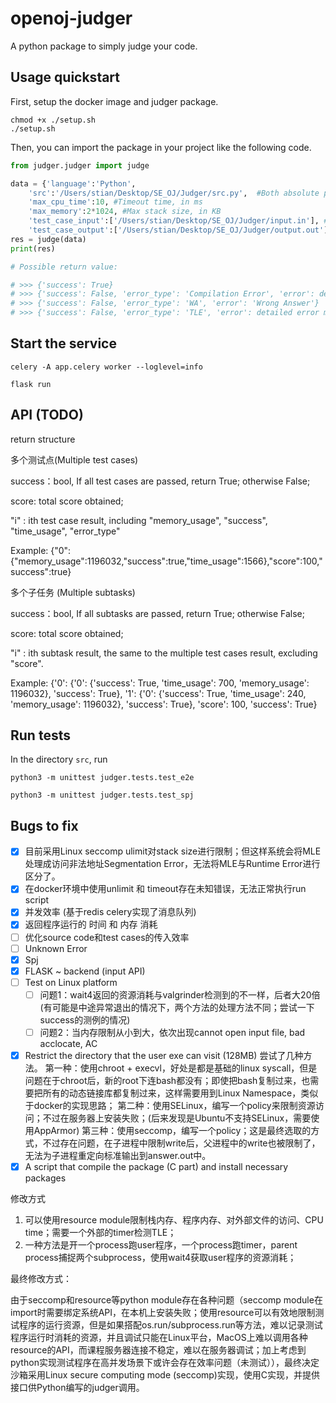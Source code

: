 # openoj-judger

A python package to simply judge your code.

## Usage quickstart

First, setup the docker image and judger package.

```shell
chmod +x ./setup.sh
./setup.sh
```

Then, you can import the package in your project like the following code.

```python
from judger.judger import judge

data = {'language':'Python', 
    'src':'/Users/stian/Desktop/SE_OJ/Judger/src.py',  #Both absolute path of source file or exact file in the type of <bytes> are supported.
    'max_cpu_time':10, #Timeout time, in ms
    'max_memory':2*1024, #Max stack size, in KB
    'test_case_input':['/Users/stian/Desktop/SE_OJ/Judger/input.in'], # Must be list, it can be list of absolute path of files or exact files in the type of <bytes>.
    'test_case_output':['/Users/stian/Desktop/SE_OJ/Judger/output.out']} # Must be list, it can be list of absolute path of files or exact files in the type of <bytes>.
res = judge(data)
print(res)

# Possible return value:

# >>> {'success': True}
# >>> {'success': False, 'error_type': 'Compilation Error', 'error': detailed error message from stderr...}
# >>> {'success': False, 'error_type': 'WA', 'error': 'Wrong Answer'}
# >>> {'success': False, 'error_type': 'TLE', 'error': detailed error message from stderr...}
```

## Start the service

`celery -A app.celery worker --loglevel=info`

`flask run`

## API (TODO)

return structure

多个测试点(Multiple test cases)

success：bool, If all test cases are passed, return True; otherwise False;

score: total score obtained;

"i" : ith test case result, including "memory_usage", "success", "time_usage", "error_type"

Example: {"0":{"memory_usage":1196032,"success":true,"time_usage":1566},"score":100,"success":true}

多个子任务 (Multiple subtasks)

success：bool, If all subtasks are passed, return True; otherwise False;

score: total score obtained;

"i" : ith subtask result, the same to the multiple test cases result, excluding "score".

Example: {'0': {'0': {'success': True, 'time_usage': 700, 'memory_usage': 1196032}, 'success': True}, '1': {'0': {'success': True, 'time_usage': 240, 'memory_usage': 1196032}, 'success': True}, 'score': 100, 'success': True}

## Run tests

In the directory `src`, run

`python3 -m unittest judger.tests.test_e2e`

`python3 -m unittest judger.tests.test_spj`

## Bugs to fix

* [X] 目前采用Linux seccomp ulimit对stack size进行限制；但这样系统会将MLE处理成访问非法地址Segmentation Error，无法将MLE与Runtime Error进行区分了。
* [X] 在docker环境中使用unlimit 和 timeout存在未知错误，无法正常执行run script
* [X] 并发效率 (基于redis celery实现了消息队列)
* [X] 返回程序运行的 时间 和 内存 消耗
* [ ] 优化source code和test cases的传入效率
* [ ] Unknown Error
* [X] Spj
* [X] FLASK ~ backend (input API)
* [ ] Test on Linux platform
  * [ ] 问题1：wait4返回的资源消耗与valgrinder检测到的不一样，后者大20倍 (有可能是中途异常退出的情况下，两个方法的处理方法不同；尝试一下success的测例的情况)
  * [ ] 问题2：当内存限制从小到大，依次出现cannot open input file, bad acclocate, AC
* [X] Restrict the directory that the user exe can visit (128MB)
  尝试了几种方法。
  第一种：使用chroot + execvl，好处是都是基础的linux syscall，但是问题在于chroot后，新的root下连bash都没有；即使把bash复制过来，也需要把所有的动态链接库都复制过来，这样需要用到Linux Namespace，类似于docker的实现思路；
  第二种：使用SELinux，编写一个policy来限制资源访问；不过在服务器上安装失败；(后来发现是Ubuntu不支持SELinux，需要使用AppArmor)
  第三种：使用seccomp，编写一个policy；这是最终选取的方式，不过存在问题，在子进程中限制write后，父进程中的write也被限制了，无法为子进程重定向标准输出到answer.out中。
* [X] A script that compile the package (C part) and install necessary packages

修改方式

1. 可以使用resource module限制栈内存、程序内存、对外部文件的访问、CPU time；需要一个外部的timer检测TLE；
2. 一种方法是开一个process跑user程序，一个process跑timer，parent process捕捉两个subprocess，使用wait4获取user程序的资源消耗；

最终修改方式：

由于seccomp和resource等python module存在各种问题（seccomp module在import时需要绑定系统API，在本机上安装失败；使用resource可以有效地限制测试程序的运行资源，但是如果搭配os.run/subprocess.run等方法，难以记录测试程序运行时消耗的资源，并且调试只能在Linux平台，MacOS上难以调用各种resource的API，而课程服务器连接不稳定，难以在服务器调试；加上考虑到python实现测试程序在高并发场景下或许会存在效率问题（未测试）），最终决定沙箱采用Linux secure computing mode (seccomp)实现，使用C实现，并提供接口供Python编写的judger调用。
